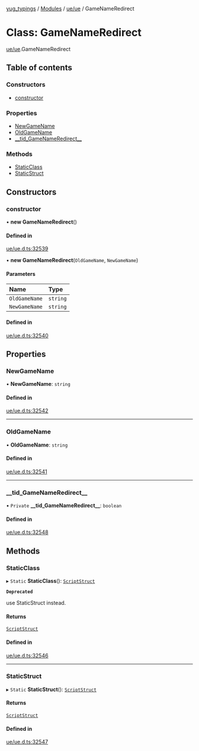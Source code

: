 [yug_typings](../README.md) / [Modules](../modules.md) / [ue/ue](../modules/ue_ue.md) / GameNameRedirect

# Class: GameNameRedirect

[ue/ue](../modules/ue_ue.md).GameNameRedirect

## Table of contents

### Constructors

- [constructor](ue_ue.GameNameRedirect.md#constructor)

### Properties

- [NewGameName](ue_ue.GameNameRedirect.md#newgamename)
- [OldGameName](ue_ue.GameNameRedirect.md#oldgamename)
- [\_\_tid\_GameNameRedirect\_\_](ue_ue.GameNameRedirect.md#__tid_gamenameredirect__)

### Methods

- [StaticClass](ue_ue.GameNameRedirect.md#staticclass)
- [StaticStruct](ue_ue.GameNameRedirect.md#staticstruct)

## Constructors

### constructor

• **new GameNameRedirect**()

#### Defined in

[ue/ue.d.ts:32539](https://github.com/YugMetaverse/yug_typings/blob/25cad34/ue/ue.d.ts#L32539)

• **new GameNameRedirect**(`OldGameName`, `NewGameName`)

#### Parameters

| Name | Type |
| :------ | :------ |
| `OldGameName` | `string` |
| `NewGameName` | `string` |

#### Defined in

[ue/ue.d.ts:32540](https://github.com/YugMetaverse/yug_typings/blob/25cad34/ue/ue.d.ts#L32540)

## Properties

### NewGameName

• **NewGameName**: `string`

#### Defined in

[ue/ue.d.ts:32542](https://github.com/YugMetaverse/yug_typings/blob/25cad34/ue/ue.d.ts#L32542)

___

### OldGameName

• **OldGameName**: `string`

#### Defined in

[ue/ue.d.ts:32541](https://github.com/YugMetaverse/yug_typings/blob/25cad34/ue/ue.d.ts#L32541)

___

### \_\_tid\_GameNameRedirect\_\_

• `Private` **\_\_tid\_GameNameRedirect\_\_**: `boolean`

#### Defined in

[ue/ue.d.ts:32548](https://github.com/YugMetaverse/yug_typings/blob/25cad34/ue/ue.d.ts#L32548)

## Methods

### StaticClass

▸ `Static` **StaticClass**(): [`ScriptStruct`](ue_ue.ScriptStruct.md)

**`Deprecated`**

use StaticStruct instead.

#### Returns

[`ScriptStruct`](ue_ue.ScriptStruct.md)

#### Defined in

[ue/ue.d.ts:32546](https://github.com/YugMetaverse/yug_typings/blob/25cad34/ue/ue.d.ts#L32546)

___

### StaticStruct

▸ `Static` **StaticStruct**(): [`ScriptStruct`](ue_ue.ScriptStruct.md)

#### Returns

[`ScriptStruct`](ue_ue.ScriptStruct.md)

#### Defined in

[ue/ue.d.ts:32547](https://github.com/YugMetaverse/yug_typings/blob/25cad34/ue/ue.d.ts#L32547)
